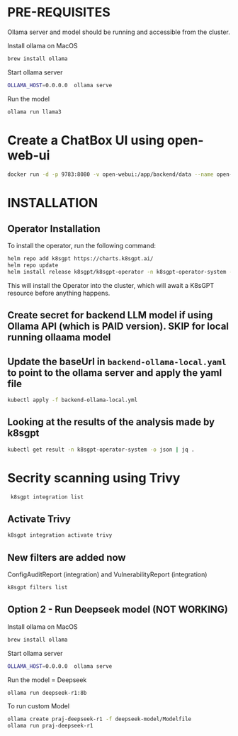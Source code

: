 # PRE-REQUISITES
Ollama server and model should be running and accessible from the cluster.

Install ollama on MacOS
```bash
brew install ollama
```

Start ollama server 
```bash
OLLAMA_HOST=0.0.0.0  ollama serve
```

Run the model
```bash
ollama run llama3
```
# Create a ChatBox UI using open-web-ui
```bash
docker run -d -p 9783:8080 -v open-webui:/app/backend/data --name open-webui ghcr.io/open-webui/open-webui:main
```

# INSTALLATION

## Operator Installation
To install the operator, run the following command:

```bash
helm repo add k8sgpt https://charts.k8sgpt.ai/
helm repo update
helm install release k8sgpt/k8sgpt-operator -n k8sgpt-operator-system --create-namespace
```

This will install the Operator into the cluster, which will await a K8sGPT resource before anything happens.

## Create secret for backend LLM model if using Ollama API (which is PAID version). SKIP for local running ollaama model

## Update the baseUrl in `backend-ollama-local.yaml` to point to the ollama server and apply the yaml file
```bash
kubectl apply -f backend-ollama-local.yml
```

## Looking at the results of the analysis made by k8sgpt 
```bash
kubectl get result -n k8sgpt-operator-system -o json | jq .
```

# Secrity scanning using Trivy

```bash
 k8sgpt integration list
```

## Activate Trivy 
```bash
k8sgpt integration activate trivy
```

## New filters are added now 
ConfigAuditReport (integration) and VulnerabilityReport (integration)
```bash
k8sgpt filters list
```



## Option 2 - Run Deepseek model (NOT WORKING)

Install ollama on MacOS
```bash
brew install ollama
```

Start ollama server 
```bash
OLLAMA_HOST=0.0.0.0  ollama serve
```

Run the model = Deepseek
```bash
ollama run deepseek-r1:8b
```

To run custom Model
```bash
ollama create praj-deepseek-r1 -f deepseek-model/Modelfile
ollama run praj-deepseek-r1
```


